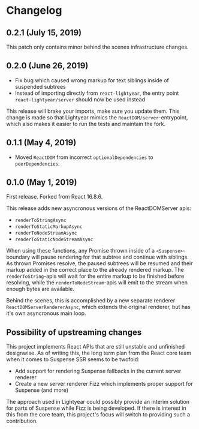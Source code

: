 # Changelog

## 0.2.1 (July 15, 2019)

This patch only contains minor behind the scenes infrastructure changes.

## 0.2.0 (June 26, 2019)

* Fix bug which caused wrong markup for text siblings inside of suspended subtrees
* Instead of importing directly from `react-lightyear`, the entry point `react-lightyear/server` should now be used instead

This release will brake your imports, make sure you update them. This change is made so that Lightyear mimics the `ReactDOM/server`-entrypoint, which also makes it easier to run the tests and maintain the fork.

## 0.1.1 (May 4, 2019)

* Moved `ReactDOM` from incorrect `optionalDependencies` to `peerDependencies`.

## 0.1.0 (May 1, 2019)

First release. Forked from React 16.8.6.

This release adds new asyncronous versions of the ReactDOMServer apis:

* `renderToStringAsync`
* `renderToStaticMarkupAsync`
* `renderToNodeStreamAsync`
* `renderToStaticNodeStreamAsync`

When using these functions, any Promise thrown inside of a `<Suspense>`-boundary will pause rendering for that subtree and continue with siblings. As thrown Promises resolve, the paused subtrees will be resumed and their markup added in the correct place to the already rendered markup. The `renderToString`-apis will wait for the entire markup to be finished before resolving, while the `renderToNodeStream`-apis will emit to the stream when enough bytes are available.

Behind the scenes, this is accomplished by a new separate renderer `ReactDOMServerRendererAsync`, which extends the original renderer, but has it's own asyncronous main loop.

## Possibility of upstreaming changes

This project implements React APIs that are still unstable and unfinished designwise. As of writing this, the long term plan from the React core team when it comes to Suspense SSR seems to be twofold:

* Add support for rendering Suspense fallbacks in the current server renderer
* Create a new server renderer Fizz which implements proper support for Suspense (and more)

The approach used in Lightyear could possibly provide an interim solution for parts of Suspense while Fizz is being developed. If there is interest in this from the core team, this project's focus will switch to providing such a contribution.
